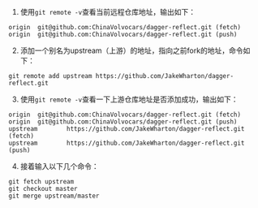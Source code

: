 1. 使用`git remote -v`查看当前远程仓库地址，输出如下：
```
origin  git@github.com:ChinaVolvocars/dagger-reflect.git (fetch)
origin  git@github.com:ChinaVolvocars/dagger-reflect.git (push)
```


2. 添加一个别名为upstream（上游）的地址，指向之前fork的地址，命令如下：
```git
git remote add upstream https://github.com/JakeWharton/dagger-reflect.git
```

3. 使用`git remote -v`查看一下上游仓库地址是否添加成功，输出如下：

```
origin  git@github.com:ChinaVolvocars/dagger-reflect.git (fetch)
origin  git@github.com:ChinaVolvocars/dagger-reflect.git (push)
upstream        https://github.com/JakeWharton/dagger-reflect.git (fetch)
upstream        https://github.com/JakeWharton/dagger-reflect.git (push)
```

   
4. 接着输入以下几个命令：
```git
git fetch upstream
git checkout master
git merge upstream/master
```



